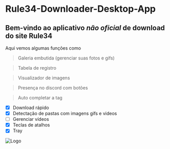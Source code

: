 # Rule34-Downloader-Desktop-App
## Bem-vindo ao aplicativo ***não oficial*** de download do site Rule34

Aqui vemos algumas funções como

> Galeria embutida (gerenciar suas fotos e gifs)

> Tabela de registro

> Visualizador de imagens

> Presença no discord com botões

> Auto completar a tag

- [x] Download rápido
- [x] Detectação de pastas com imagens gifs e videos
- [ ] Gerenciar vídeos
- [x] Teclas de atalhos
- [x] Tray

![Logo](https://rule34.xxx/images/header2.png)
